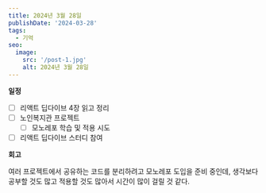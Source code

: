 ```yaml
---
title: 2024년 3월 28일
publishDate: '2024-03-28'
tags:
  - 기억
seo:
  image:
    src: '/post-1.jpg'
    alt: 2024년 3월 28일
---
```


**일정**

- [ ] 리액트 딥다이브 4장 읽고 정리
- [ ] 노인복지관 프로젝트
  - [ ] 모노레포 학습 및 적용 시도
- [ ] 리액트 딥다이브 스터디 참여

**회고**

여러 프로젝트에서 공유하는 코드를 분리하려고 모노레포 도입을 준비 중인데, 생각보다 공부할 것도 많고 적용할 것도 많아서 시간이 많이 걸릴 것 같다.
